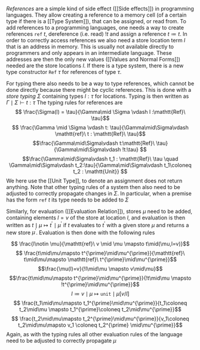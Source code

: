*References* are a simple kind of side effect ([[Side effects]]) in programming languages.
They allow creating a reference to a memory cell (of a certain type if there is a [[Type System]]), that can be assigned, or read from.
To add references to a programming languages, one needs a way to create references $\mathtt{ref}\ t$, dereference (i.e. read) $!t$ and assign a reference $t\coloneq t$. 
In order to correctly access references we also need a store location term $l$ that is an address in memory. This is usually not available directly to programmers and only appears in an intermediate language.
These addresses are then the only new values ([[Values and Normal Forms]]) needed are the store locations $l$.
If there is a type system, there is a new type constructor $\mathtt{Ref}\ \tau$ for references of type $\tau$.

For typing there also needs to be a way to type references, which cannot be done directly because there might be cyclic references. This is done with a *store typing* $\Sigma$ containing types $l:\tau$ for locations. Typing is then written as $\Gamma \mid \Sigma \vdash t :\tau$ 
The typing rules for references are 
$$ \frac{\Sigma(l) = \tau}{\Gamma\mid \Sigma \vdash l :\mathtt{Ref}\ \tau}$$
$$ \frac{\Gamma \mid \Sigma \vdash t: \tau}{\Gamma\mid\Sigma\vdash \mathtt{ref}\ t : \mathtt{Ref}\ \tau}$$
$$\frac{\Gamma\mid\Sigma\vdash t:\mathtt{Ref}\ \tau}{\Gamma\mid\Sigma\vdash !t:\tau} $$
$$\frac{\Gamma\mid\Sigma\vdash t_1 : \mathtt{Ref}\ \tau \quad \Gamma\mid\Sigma\vdash t_2:\tau}{\Gamma\mid\Sigma\vdash t_1\coloneq t_2 : \mathtt{Unit}} $$
We here use the [[Unit Type]], to denote an assignment does not return anything.
Note that other typing rules of a system then also need to be adjusted to correctly propagate changes in $\Sigma$. In particular, when a premise has the form $\mathtt{ref}\ t$ its type needs to be added to $\Sigma$

Similarly, for evaluation ([[Evaluation Relation]]), stores $\mu$ need to be added, containing elements $l=v$ of the store at location $l$, and evaluation is then written as $t \mid \mu \mapsto t^{\prime}\mid\mu^{\prime}$ if $t$ evaluates to $t^{\prime}$ with a given store $\mu$ and returns a new store $\mu^{\prime}$.
Evaluation is then done with the following rules 

$$ \frac{l\notin \mu}{\mathtt{ref}\ v \mid \mu \mapsto t\mid(\mu,l=v)}$$
$$ \frac{t\mid\mu\mapsto t^{\prime}\mid\mu^{\prime}}{\mathtt{ref}\ t\mid\mu\mapsto \mathtt{ref}\ t^{\prime}\mid\mu^{\prime}}$$
$$\frac{\mu(l)=v}{!l\mid\mu \mapsto v\mid\mu}$$
$$\frac{t\mid\mu\mapsto t^{\prime}\mid\mu^{\prime}}{!t\mid\mu \mapsto !t^{\prime}\mid\mu^{\prime}}$$
$$ l\coloneq v\mid\mu \mapsto \mathtt{unit}\mid \mu[v/l]$$
$$ \frac{t_1\mid\mu\mapsto t_1^{\prime}\mid\mu^{\prime}}{t_1\coloneq t_2\mid\mu \mapsto t_1^{\prime}\coloneq t_2\mid\mu^{\prime}}$$
$$ \frac{t_2\mid\mu\mapsto t_2^{\prime}\mid\mu^{\prime}}{v_1\coloneq t_2\mid\mu\mapsto v_1 \coloneq t_2^{\prime} \mid\mu^{\prime}}$$
Again, as with the typing rules all other evaluation rules of the language need to be adjusted to correctly propagate $\mu$